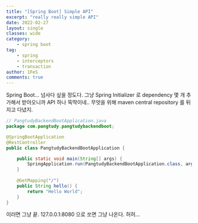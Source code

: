 ```yaml
---
title: "[Spring Boot] Simple API"
excerpt: "really really simple API"
date: 2022-02-27
layout: single
classes: wide
category:
    - spring boot
tag:
    - spring
    - interceptors
    - transaction
author: 1FeS
comments: true
---
```


Spring Boot... 넘사다 싶을 정도다. 그냥 Spring Initializer 로 dependency 몇 개 추가해서 받아오니까 API 하나 뚝딱이네.. 무엇을 위해 maven central repository 를 뒤지고 다녔지.

```java
// PangtudyBackendBootApplication.java
package com.pangtudy.pangtudybackendboot;

@SpringBootApplication
@RestController
public class PangtudyBackendBootApplication {

	public static void main(String[] args) {
		SpringApplication.run(PangtudyBackendBootApplication.class, args);
	}
	
	@GetMapping("/")
	public String hello() {
		return "Hello World";
	}
}
```

이러면 그냥 끝. 127.0.0.1:8080 으로 쏘면 그냥 나온다. 허허... 